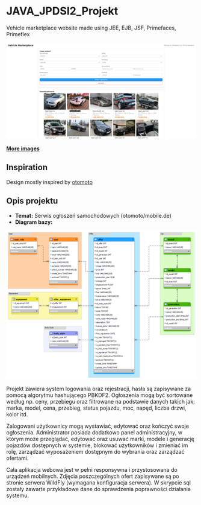 # JAVA_JPDSI2_Projekt

Vehicle marketplace website made using JEE, EJB, JSF, Primefaces, Primeflex

![Project image](/project_images/img_02.png)

**[More images](project_images/)**

## Inspiration

Design mostly inspired by [otomoto](https://www.otomoto.pl/) 

## Opis projektu

* **Temat:** Serwis ogłoszeń samochodowych (otomoto/mobile.de)
* **Diagram bazy:** 

![DB Diagram](/sql/diagram.png)

Projekt zawiera system logowania oraz rejestracji, hasła są zapisywane za pomocą algorytmu hashującego PBKDF2. 
Ogłoszenia mogą być sortowane według np. ceny, przebiegu oraz filtrowane na podstawie danych takich jak: marka, model, cena, przebieg, status pojazdu, moc, napęd, liczba drzwi, kolor itd.

Zalogowani użytkownicy mogą wystawiać, edytować oraz kończyć swoje ogłoszenia.
Administrator posiada dodatkowo panel administracyjny, w którym może przeglądać, edytować oraz usuwać marki, modele i generację pojazdów dostępnych w systemie, blokować użytkowników i zmieniać im rolę, zarządzać wyposażeniem dostępnym do wybrania oraz zarządzać ofertami.

Cała aplikacja webowa jest w pełni responsywna i przystosowana do urządzeń mobilnych.
Zdjęcia poszczególnych ofert zapisywane są po stronie serwera WildFly (wymagana konfiguracja serwera).
W skrypcie sql zostały zawarte przykładowe dane do sprawdzenia poprawności działania systemu.
